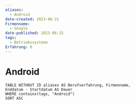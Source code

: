 ```yaml
---
aliases:
  - Android
date-created: 2023-06-21
Firmenname:
  - Google
date-published: 2023-06-15
tags:
  - Betriebssysteme
Erfahrung: 0
---
```

# Android

```dataview
TABLE WITHOUT ID aliases AS Berufserfahrung, Firmenname,
Enddatum - Startdatum AS Dauer
WHERE contains(tags, "Android")
SORT ASC
```